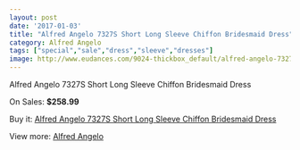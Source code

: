 ```yaml
---
layout: post
date: '2017-01-03'
title: "Alfred Angelo 7327S Short Long Sleeve Chiffon Bridesmaid Dress"
category: Alfred Angelo
tags: ["special","sale","dress","sleeve","dresses"]
image: http://www.eudances.com/9024-thickbox_default/alfred-angelo-7327s-short-long-sleeve-chiffon-bridesmaid-dress.jpg
---
```

Alfred Angelo 7327S Short Long Sleeve Chiffon Bridesmaid Dress

On Sales: **$258.99**
<a href="https://www.eudances.com/en/alfred-angelo/3033-alfred-angelo-7327s-short-long-sleeve-chiffon-bridesmaid-dress.html"><amp-img layout="responsive" width="600" height="600" src="//www.eudances.com/9024-thickbox_default/alfred-angelo-7327s-short-long-sleeve-chiffon-bridesmaid-dress.jpg" alt="Alfred Angelo 7327S Short Long Sleeve Chiffon Bridesmaid Dress 0" /></a>
<a href="https://www.eudances.com/en/alfred-angelo/3033-alfred-angelo-7327s-short-long-sleeve-chiffon-bridesmaid-dress.html"><amp-img layout="responsive" width="600" height="600" src="//www.eudances.com/9025-thickbox_default/alfred-angelo-7327s-short-long-sleeve-chiffon-bridesmaid-dress.jpg" alt="Alfred Angelo 7327S Short Long Sleeve Chiffon Bridesmaid Dress 1" /></a>

Buy it: [Alfred Angelo 7327S Short Long Sleeve Chiffon Bridesmaid Dress](https://www.eudances.com/en/alfred-angelo/3033-alfred-angelo-7327s-short-long-sleeve-chiffon-bridesmaid-dress.html "Alfred Angelo 7327S Short Long Sleeve Chiffon Bridesmaid Dress")

View more: [Alfred Angelo](https://www.eudances.com/en/51-alfred-angelo "Alfred Angelo")